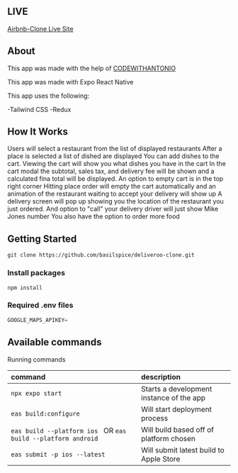 ## LIVE

[Airbnb-Clone Live Site](https://property-renter.vercel.app/)

## About

This app was made with the help of [CODEWITHANTONIO](https://youtu.be/c_-b_isI4vg)

This app was made with Expo React Native

This app uses the following:

-Tailwind CSS 
-Redux


## How  It Works

Users will select a restaurant from the list of displayed restaurants
After a place is selected a list of dished are displayed
You can add dishes to the cart.
Viewing the cart will show you what dishes you have in the cart
In the cart modal the subtotal, sales tax, and delivery fee will be shown and a calculated fina total will be displayed. 
An option to empty cart is in the top right corner
Hitting place order will empty the cart automatically and an animation of the restaurant waiting to accept your delivery will show up
A delivery screen will pop up showing you the location of the restaurant you just ordered. 
And option to "call" your delivery driver will just show Mike Jones number
You also have the option to order more food


## Getting Started

```shell
git clone https://github.com/basilspice/deliveroo-clone.git
```

### Install packages

```shell
npm install
```

### Required .env files


```js
GOOGLE_MAPS_APIKEY=
```


## Available commands
Running commands

| command         | description                              |
| :----------------------------------------------------------------- | :--------------------------------------- |
| `npx expo start`                                                   | Starts a development instance of the app |
| `eas build:configure`                                              | Will start deployment process            |
| `eas build --platform ios ` OR `eas build --platform android`      | Will build based off of platform chosen  |          |
| `eas submit -p ios --latest`                                       | Will submit latest build to Apple Store           |

